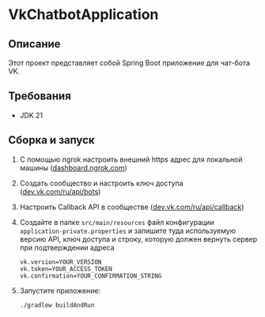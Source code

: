 # VkChatbotApplication

## Описание

Этот проект представляет собой Spring Boot приложение для чат-бота VK.

## Требования

- JDK 21

## Сборка и запуск

1. С помощью ngrok настроить внешний https адрес для локальной
   машины ([dashboard.ngrok.com](https://dashboard.ngrok.com/get-started/setup/windows))

2. Создать сообщество и настроить ключ
   доступа ([dev.vk.com/ru/api/bots](https://dev.vk.com/ru/api/bots/getting-started?ref=old_portal))

3. Настроить Callback API в
   сообществе ([dev.vk.com/ru/api/callback](https://dev.vk.com/ru/api/callback/getting-started))

4. Создайте в папке `src/main/resources` файл конфигурации `application-private.properties`
   и запишите туда используемую версию API, ключ доступа и строку, которую должен вернуть сервер при подтверждении
   адреса
    ```
    vk.version=YOUR_VERSION
    vk.token=YOUR_ACCESS_TOKEN
    vk.confirmation=YOUR_CONFIRMATION_STRING
    ```

5. Запустите приложение:
    ```bash
    ./gradlew buildAndRun
    ```
